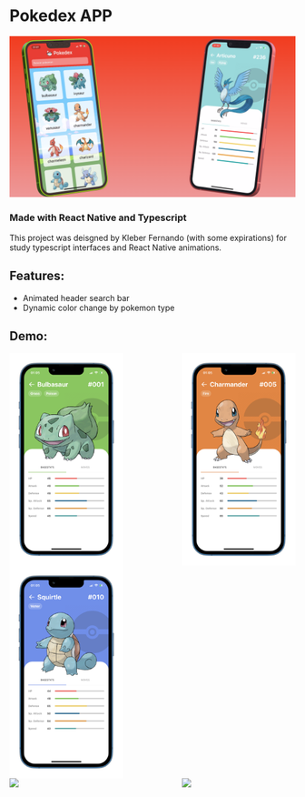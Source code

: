 # Pokedex APP

![preview](https://github.com/kleberfh/Pokedex-ReactNative/blob/main/assets/demos/preview.png?raw=true)

### Made with React Native and Typescript

This project was deisgned by Kleber Fernando (with some expirations) for study typescript interfaces and React Native animations.

## Features:
- Animated header search bar
- Dynamic color change by pokemon type

## Demo:

<div style="display: flex; flex-direction: row; justify-content: space-between; flex-wrap: wrap;">
    <img width="200" src="https://github.com/kleberfh/Pokedex-ReactNative/blob/main/assets/demos/bulba.png?raw=true" />
    <img width="200" src="https://github.com/kleberfh/Pokedex-ReactNative/blob/main/assets/demos/charmander.png?raw=true" />
    <img width="200" src="https://github.com/kleberfh/Pokedex-ReactNative/blob/main/assets/demos/squirtle.png?raw=true" />
</div>
<div style="display: flex; flex-direction: row; justify-content: space-between; flex-wrap: wrap;">
    <img width="200" src="https://github.com/kleberfh/Pokedex-ReactNative/blob/main/assets/demos/header.gif?raw=true" />
    <img width="200" src="https://github.com/kleberfh/Pokedex-ReactNative/blob/main/assets/demos/pokemons.gif?raw=true" />
</div>